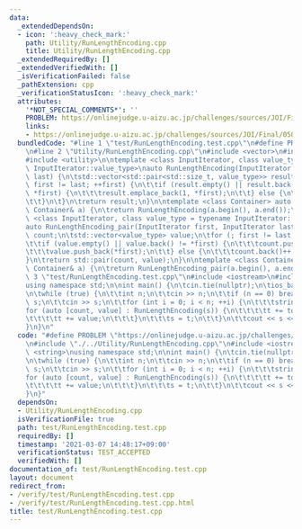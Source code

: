 ```yaml
---
data:
  _extendedDependsOn:
  - icon: ':heavy_check_mark:'
    path: Utility/RunLengthEncoding.cpp
    title: Utility/RunLengthEncoding.cpp
  _extendedRequiredBy: []
  _extendedVerifiedWith: []
  _isVerificationFailed: false
  _pathExtension: cpp
  _verificationStatusIcon: ':heavy_check_mark:'
  attributes:
    '*NOT_SPECIAL_COMMENTS*': ''
    PROBLEM: https://onlinejudge.u-aizu.ac.jp/challenges/sources/JOI/Final/0506
    links:
    - https://onlinejudge.u-aizu.ac.jp/challenges/sources/JOI/Final/0506
  bundledCode: "#line 1 \"test/RunLengthEncoding.test.cpp\"\n#define PROBLEM \"https://onlinejudge.u-aizu.ac.jp/challenges/sources/JOI/Final/0506\"\
    \n#line 2 \"Utility/RunLengthEncoding.cpp\"\n#include <vector>\n#include <iterator>\n\
    #include <utility>\n\ntemplate <class InputIterator, class value_type = typename\
    \ InputIterator::value_type>\nauto RunLengthEncoding(InputIterator first, InputIterator\
    \ last) {\n\tstd::vector<std::pair<std::size_t, value_type>> result;\n\tfor (;\
    \ first != last; ++first) {\n\t\tif (result.empty() || result.back().second !=\
    \ *first) {\n\t\t\tresult.emplace_back(1, *first);\n\t\t} else {\n\t\t\tresult.back().first++;\n\
    \t\t}\n\t}\n\treturn result;\n}\n\ntemplate <class Container> auto RunLengthEncoding(const\
    \ Container& a) {\n\treturn RunLengthEncoding(a.begin(), a.end());\n}\n\ntemplate\
    \ <class InputIterator, class value_type = typename InputIterator::value_type>\n\
    auto RunLengthEncoding_pair(InputIterator first, InputIterator last) {\n\tstd::vector<std::size_t>\
    \ count;\n\tstd::vector<value_type> value;\n\tfor (; first != last; ++first) {\n\
    \t\tif (value.empty() || value.back() != *first) {\n\t\t\tcount.push_back(1);\n\
    \t\t\tvalue.push_back(*first);\n\t\t} else {\n\t\t\tcount.back()++;\n\t\t}\n\t\
    }\n\treturn std::pair(count, value);\n}\n\ntemplate <class Container> auto RunLengthEncoding_pair(const\
    \ Container& a) {\n\treturn RunLengthEncoding_pair(a.begin(), a.end());\n}\n#line\
    \ 3 \"test/RunLengthEncoding.test.cpp\"\n#include <iostream>\n#include <string>\n\
    using namespace std;\n\nint main() {\n\tcin.tie(nullptr);\n\tios_base::sync_with_stdio(false);\n\
    \n\twhile (true) {\n\t\tint n;\n\t\tcin >> n;\n\t\tif (n == 0) break;\n\t\tstring\
    \ s;\n\t\tcin >> s;\n\t\tfor (int i = 0; i < n; ++i) {\n\t\t\tstring t;\n\t\t\t\
    for (auto [count, value] : RunLengthEncoding(s)) {\n\t\t\t\tt += to_string(count);\n\
    \t\t\t\tt += value;\n\t\t\t}\n\t\t\ts = t;\n\t\t}\n\t\tcout << s << endl;\n\t\
    }\n}\n"
  code: "#define PROBLEM \"https://onlinejudge.u-aizu.ac.jp/challenges/sources/JOI/Final/0506\"\
    \n#include \"./../Utility/RunLengthEncoding.cpp\"\n#include <iostream>\n#include\
    \ <string>\nusing namespace std;\n\nint main() {\n\tcin.tie(nullptr);\n\tios_base::sync_with_stdio(false);\n\
    \n\twhile (true) {\n\t\tint n;\n\t\tcin >> n;\n\t\tif (n == 0) break;\n\t\tstring\
    \ s;\n\t\tcin >> s;\n\t\tfor (int i = 0; i < n; ++i) {\n\t\t\tstring t;\n\t\t\t\
    for (auto [count, value] : RunLengthEncoding(s)) {\n\t\t\t\tt += to_string(count);\n\
    \t\t\t\tt += value;\n\t\t\t}\n\t\t\ts = t;\n\t\t}\n\t\tcout << s << endl;\n\t\
    }\n}"
  dependsOn:
  - Utility/RunLengthEncoding.cpp
  isVerificationFile: true
  path: test/RunLengthEncoding.test.cpp
  requiredBy: []
  timestamp: '2021-03-07 14:48:17+09:00'
  verificationStatus: TEST_ACCEPTED
  verifiedWith: []
documentation_of: test/RunLengthEncoding.test.cpp
layout: document
redirect_from:
- /verify/test/RunLengthEncoding.test.cpp
- /verify/test/RunLengthEncoding.test.cpp.html
title: test/RunLengthEncoding.test.cpp
---
```

